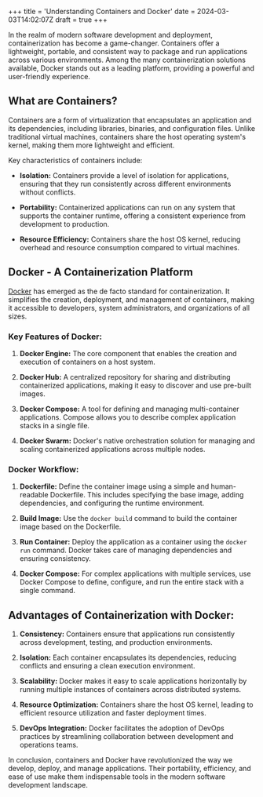 +++
title = 'Understanding Containers and Docker'
date = 2024-03-03T14:02:07Z
draft = true
+++

In the realm of modern software development and deployment, containerization has become a game-changer. Containers offer a lightweight, portable, and consistent way to package and run applications across various environments. Among the many containerization solutions available, Docker stands out as a leading platform, providing a powerful and user-friendly experience.

## What are Containers?

Containers are a form of virtualization that encapsulates an application and its dependencies, including libraries, binaries, and configuration files. Unlike traditional virtual machines, containers share the host operating system's kernel, making them more lightweight and efficient.

Key characteristics of containers include:

- **Isolation:** Containers provide a level of isolation for applications, ensuring that they run consistently across different environments without conflicts.

- **Portability:** Containerized applications can run on any system that supports the container runtime, offering a consistent experience from development to production.

- **Resource Efficiency:** Containers share the host OS kernel, reducing overhead and resource consumption compared to virtual machines.

## Docker - A Containerization Platform

[Docker](https://www.docker.com/) has emerged as the de facto standard for containerization. It simplifies the creation, deployment, and management of containers, making it accessible to developers, system administrators, and organizations of all sizes.

### Key Features of Docker:

1. **Docker Engine:** The core component that enables the creation and execution of containers on a host system.

2. **Docker Hub:** A centralized repository for sharing and distributing containerized applications, making it easy to discover and use pre-built images.

3. **Docker Compose:** A tool for defining and managing multi-container applications. Compose allows you to describe complex application stacks in a single file.

4. **Docker Swarm:** Docker's native orchestration solution for managing and scaling containerized applications across multiple nodes.

### Docker Workflow:

1. **Dockerfile:** Define the container image using a simple and human-readable Dockerfile. This includes specifying the base image, adding dependencies, and configuring the runtime environment.

2. **Build Image:** Use the `docker build` command to build the container image based on the Dockerfile.

3. **Run Container:** Deploy the application as a container using the `docker run` command. Docker takes care of managing dependencies and ensuring consistency.

4. **Docker Compose:** For complex applications with multiple services, use Docker Compose to define, configure, and run the entire stack with a single command.

## Advantages of Containerization with Docker:

1. **Consistency:** Containers ensure that applications run consistently across development, testing, and production environments.

2. **Isolation:** Each container encapsulates its dependencies, reducing conflicts and ensuring a clean execution environment.

3. **Scalability:** Docker makes it easy to scale applications horizontally by running multiple instances of containers across distributed systems.

4. **Resource Optimization:** Containers share the host OS kernel, leading to efficient resource utilization and faster deployment times.

5. **DevOps Integration:** Docker facilitates the adoption of DevOps practices by streamlining collaboration between development and operations teams.

In conclusion, containers and Docker have revolutionized the way we develop, deploy, and manage applications. Their portability, efficiency, and ease of use make them indispensable tools in the modern software development landscape.
